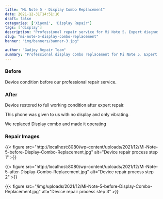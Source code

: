 ```yaml
---
title: "Mi Note 5 - Display Combo Replacement"
date: 2021-12-31T14:51:16
draft: false
categories: ['Xiaomi', 'Display Repair']
tags: ['display']
description: "Professional repair service for Mi Note 5. Expert diagnosis and quality repairs in Bangalore."
slug: "mi-note-5-display-combo-replacement"
banner: "img/banners/banner-3.jpg"

author: "Gadjoy Repair Team"
summary: "Professional display combo replacement for Mi Note 5. Expert technicians, quality parts, warranty included."
---
```


### Before

Device condition before our professional repair service.

### After

Device restored to full working condition after expert repair.

This phone was given to us with no display and only vibrating.

We replaced Display combo and made it operating

### Repair Images

{{< figure src="http://localhost:8080/wp-content/uploads/2021/12/Mi-Note-5-before-Display-Combo-Replacement.jpg" alt="Device repair process step 1" >}}

{{< figure src="http://localhost:8080/wp-content/uploads/2021/12/Mi-Note-5-after-Display-Combo-Replacement.jpg" alt="Device repair process step 2" >}}

{{< figure src="/img/uploads/2021/12/Mi-Note-5-before-Display-Combo-Replacement.jpg" alt="Device repair process step 3" >}}

